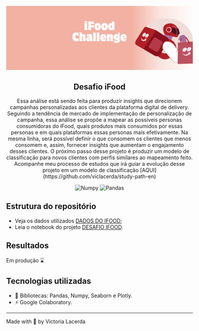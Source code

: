 <p align="center">
  <img src="https://github.com/viclacerda/py-desafio-ifood-pt/blob/main/ifood-challenge.png" >
</p>

<h2 align="center">
  Desafio iFood
</h2>

<p align="center">
Essa análise está sendo feita para produzir insights que direcionem campanhas personalizadas aos clientes da plataforma digital de delivery.
Seguindo a tendência de mercado de implementação de personalização de campanha, essa análise se propõe a mapear as possíveis personas consumidoras do iFood, quais produtos mais consumidos por essas personas e em quais plataformas essas personas mais efetivamente.
Na mesma linha, será possível definir o que consomem os clientes que menos consomem e, assim, fornecer insights que aumentam o engajamento desses clientes.
O próximo passo desse projeto é produzir um modelo de classificação para novos clientes com perfis similares ao mapeamento feito.
Acompanhe meu processo de estudos que irá guiar a evolução desse projeto em um modelo de classificação [AQUI](https://github.com/viclacerda/study-path-en)</p>

<p align="center">
    <img alt="Numpy" src="https://img.shields.io/badge/numpy-1.23.5-blue">
    <img alt="Pandas" src="https://img.shields.io/badge/Pandas-1.5.3-yellow">
    

   </a>
</p>


## Estrutura do repositório

- Veja os dados utilizados [DADOS DO IFOOD](https://github.com/viclacerda/py-desafio-ifood-pt/blob/main/mkt_data.csv);
- Leia o notebook do projeto [DESAFIO IFOOD](https://colab.research.google.com/drive/1TGo60LADPFjrWYZaEd3NZa4FI3A0HpIZ?usp=sharing).

## Resultados

Em produção ⌛

## Tecnologias utilizadas

- 📄 Bibliotecas: Pandas, Numpy, Seaborn e Plotly.
- ⚡️ Google Colaboratory.






---

Made with 🩶 by Victoria Lacerda 

